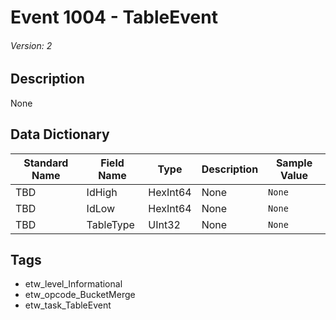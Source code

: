 # Event 1004 - TableEvent
###### Version: 2

## Description
None

## Data Dictionary
|Standard Name|Field Name|Type|Description|Sample Value|
|---|---|---|---|---|
|TBD|IdHigh|HexInt64|None|`None`|
|TBD|IdLow|HexInt64|None|`None`|
|TBD|TableType|UInt32|None|`None`|

## Tags
* etw_level_Informational
* etw_opcode_BucketMerge
* etw_task_TableEvent